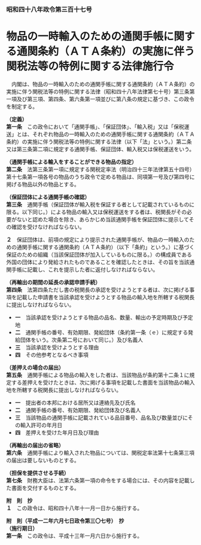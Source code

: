 ### 昭和四十八年政令第三百十七号  
# 物品の一時輸入のための通関手帳に関する通関条約（ＡＴＡ条約）の実施に伴う関税法等の特例に関する法律施行令  
　内閣は、物品の一時輸入のための通関手帳に関する通関条約（ＡＴＡ条約）の実施に伴う関税法等の特例に関する法律（昭和四十八年法律第七十号）第三条第一項及び第三項、第四条、第六条第一項並びに第八条の規定に基づき、この政令を制定する。  
  
**（定義）**  
**第一条**　この政令において「通関手帳」、「保証団体」、「輸入税」又は「保税運送」とは、それぞれ物品の一時輸入のための通関手帳に関する通関条約（ＡＴＡ条約）の実施に伴う関税法等の特例に関する法律（以下「法」という。）第二条又は第三条第二項に規定する通関手帳、保証団体、輸入税又は保税運送をいう。  
  
**（通関手帳による輸入をすることができる物品の指定）**  
**第二条**　法第三条第一項に規定する関税定率法（明治四十三年法律第五十四号）第十七条第一項各号の物品のうち政令で定める物品は、同項第一号及び第四号に掲げる物品以外の物品とする。  
  
**（保証団体による通関手帳の確認）**  
**第三条**　通関手帳（保証団体が輸入税を保証する者として記載されているものに限る。以下同じ。）による物品の輸入又は保税運送をする者は、税関長がその必要がないと認めた場合を除き、あらかじめ当該通関手帳を保証団体に提示してその確認を受けなければならない。  
  
**２**　保証団体は、前項の規定により提示された通関手帳が、物品の一時輸入のための通関手帳に関する通関条約（ＡＴＡ条約）（以下「条約」という。）に基づく保証のための組織（当該保証団体が加入しているものに限る。）の構成員である外国の団体により発給されたものであることを確認したときは、その旨を当該通関手帳に記載し、これを提示した者に返付しなければならない。  
  
**（再輸出の期間の延長の承認申請手続）**  
**第四条**　法第四条ただし書の税関長の承認を受けようとする者は、次に掲げる事項を記載した申請書を当該承認を受けようとする物品の輸入地を所轄する税関長に提出しなければならない。  
* **一**　当該承認を受けようとする物品の品名、数量、輸出の予定時期及び予定地  
* **二**　通関手帳の番号、有効期限、発給団体（条約第一条（ｅ）に規定する発給団体をいう。次条第二号において同じ。）及び名義人  
* **三**　当該承認を受けようとする理由  
* **四**　その他参考となるべき事項  
  
**（差押えの場合の届出）**  
**第五条**　通関手帳による物品の輸入をした者は、当該物品が条約第十二条１に規定する差押えを受けたときは、次に掲げる事項を記載した書面を当該物品の輸入地を所轄する税関長に提出しなければならない。  
* **一**　提出者の本邦における居所又は連絡先及び氏名  
* **二**　通関手帳の番号、有効期限、発給団体及び名義人  
* **三**　当該物品の通関手帳に記載されている品目番号、品名及び数量並びにその輸入許可の年月日  
* **四**　差押えを受けた年月日及び理由  
  
**（再輸出の届出の省略）**  
**第六条**　通関手帳により輸入された物品については、関税定率法第十七条第三項の届出は要しないものとする。  
  
**（担保を提供させる手続）**  
**第七条**　財務大臣は、法第六条第一項の命令をする場合には、その内容を記載した書面を交付するものとする。  
  
**附　則　抄**  
**１**　この政令は、昭和四十八年十一月一日から施行する。  
  
**附　則（平成一二年六月七日政令第三〇七号）　抄**  
**（施行期日）**  
**第一条**　この政令は、平成十三年一月六日から施行する。  
  
